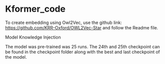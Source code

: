 # Kformer_code

To create embedding using Owl2Vec, use the github link: https://github.com/KRR-Oxford/OWL2Vec-Star and follow the Readme file. 


Model Knowledge Injection

The model was pre-trained was 25 runs. The 24th and 25th checkpoint can be found in the checkpoint folder along with the best and last checkpoint of the model. 
